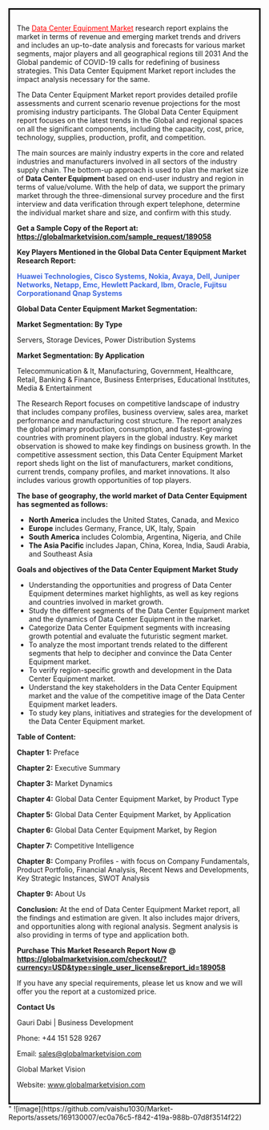 <div style='border: 3px solid black; padding: 1em;'>

The <a style='color: #ff0000;' href='https://globalmarketvision.com/reports/global-data-center-equipment-market/189058'>Data Center Equipment Market</a> research report explains the market in terms of revenue and emerging market trends and drivers and includes an up-to-date analysis and forecasts for various market segments, major players and all geographical regions till 2031 And the Global pandemic of COVID-19 calls for redefining of business strategies. This Data Center Equipment Market report includes the impact analysis necessary for the same.

The Data Center Equipment Market report provides detailed profile assessments and current scenario revenue projections for the most promising industry participants. The Global Data Center Equipment report focuses on the latest trends in the Global and regional spaces on all the significant components, including the capacity, cost, price, technology, supplies, production, profit, and competition.

The main sources are mainly industry experts in the core and related industries and manufacturers involved in all sectors of the industry supply chain. The bottom-up approach is used to plan the market size of <strong>Data Center Equipment</strong> based on end-user industry and region in terms of value/volume. With the help of data, we support the primary market through the three-dimensional survey procedure and the first interview and data verification through expert telephone, determine the individual market share and size, and confirm with this study.

<strong>Get a Sample Copy of the Report at:</strong><strong> <a style='color: #ff0000;' href='https://globalmarketvision.com/sample_request/189058?utm_source=linkedinPulse&utm_medium=Vaishnvi&utm_campaign=Vaishnvi'><strong>https://globalmarketvision.com/sample_request/189058</strong></a></strong>

<strong>Key Players Mentioned in the Global Data Center Equipment Market Research Report:</strong>

<strong style='color: #4169e1;'>Huawei Technologies, Cisco Systems, Nokia, Avaya, Dell, Juniper Networks, Netapp, Emc, Hewlett Packard, Ibm, Oracle, Fujitsu Corporationand Qnap Systems</strong>

<strong>Global Data Center Equipment Market Segmentation:</strong>

<strong>Market Segmentation: By Type</strong>

Servers, Storage Devices, Power Distribution Systems

<strong>Market Segmentation: By Application</strong>

Telecommunication & It, Manufacturing, Government, Healthcare, Retail, Banking & Finance, Business Enterprises, Educational Institutes, Media & Entertainment

The Research Report focuses on competitive landscape of industry that includes company profiles, business overview, sales area, market performance and manufacturing cost structure. The report analyzes the global primary production, consumption, and fastest-growing countries with prominent players in the global industry. Key market observation is showed to make key findings on business growth. In the competitive assessment section, this Data Center Equipment Market report sheds light on the list of manufacturers, market conditions, current trends, company profiles, and market innovations. It also includes various growth opportunities of top players.

<strong>The base of geography, the world market of Data Center Equipment has segmented as follows:</strong>
<ul>
  <li><strong>North America</strong> includes the United States, Canada, and Mexico</li>
  <li><strong>Europe</strong> includes Germany, France, UK, Italy, Spain</li>
  <li><strong>South America</strong> includes Colombia, Argentina, Nigeria, and Chile</li>
  <li><strong>The Asia Pacific</strong> includes Japan, China, Korea, India, Saudi Arabia, and Southeast Asia</li>
</ul>
<strong>Goals and objectives of the Data Center Equipment Market Study</strong>
<ul>
  <li>Understanding the opportunities and progress of Data Center Equipment determines market highlights, as well as key regions and countries involved in market growth.</li>
  <li>Study the different segments of the Data Center Equipment market and the dynamics of Data Center Equipment in the market.</li>
  <li>Categorize Data Center Equipment segments with increasing growth potential and evaluate the futuristic segment market.</li>
  <li>To analyze the most important trends related to the different segments that help to decipher and convince the Data Center Equipment market.</li>
  <li>To verify region-specific growth and development in the Data Center Equipment market.</li>
  <li>Understand the key stakeholders in the Data Center Equipment market and the value of the competitive image of the Data Center Equipment market leaders.</li>
  <li>To study key plans, initiatives and strategies for the development of the Data Center Equipment market.</li>
</ul>
<strong>Table of Content:</strong>

<strong>Chapter 1:</strong> Preface

<strong>Chapter 2:</strong> Executive Summary

<strong>Chapter 3:</strong> Market Dynamics

<strong>Chapter 4:</strong> Global Data Center Equipment Market, by Product Type

<strong>Chapter 5:</strong> Global Data Center Equipment Market, by Application

<strong>Chapter 6:</strong> Global Data Center Equipment Market, by Region

<strong>Chapter 7:</strong> Competitive Intelligence

<strong>Chapter 8:</strong> Company Profiles - with focus on Company Fundamentals, Product Portfolio, Financial Analysis, Recent News and Developments, Key Strategic Instances, SWOT Analysis

<strong>Chapter 9:</strong> About Us

<strong>Conclusion:</strong> At the end of Data Center Equipment Market report, all the findings and estimation are given. It also includes major drivers, and opportunities along with regional analysis. Segment analysis is also providing in terms of type and application both.

<strong>Purchase This Market Research Report Now @</strong><strong> <strong><a style='color: #ff0000;' href='https://globalmarketvision.com/checkout/?currency=USD&type=single_user_license&report_id=189058?utm_source=linkedinPulse&utm_medium=Vaishnvi&utm_campaign=Vaishnvi'>https://globalmarketvision.com/checkout/?currency=USD&type=single_user_license&report_id=189058</a></strong>
</strong>

If you have any special requirements, please let us know and we will offer you the report at a customized price.

<strong>Contact Us</strong>

Gauri Dabi | Business Development

Phone: +44 151 528 9267

Email: <a href='mailto:sales@globalmarketvision.com'>sales@globalmarketvision.com</a>

Global Market Vision

Website: <a href='http://www.globalmarketvision.com/'>www.globalmarketvision.com</a>

</div>"
![image](https://github.com/vaishu1030/Market-Reports/assets/169130007/ec0a76c5-f842-419a-988b-07d8f3514f22)
